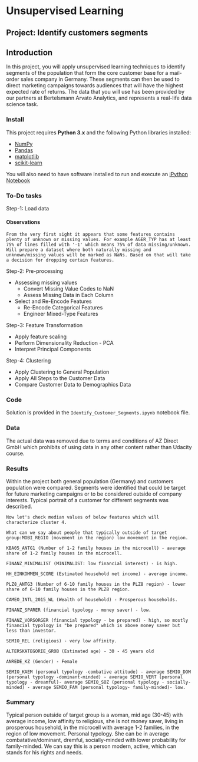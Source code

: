 
# Unsupervised Learning
## Project: Identify customers segments 

## Introduction
In this project, you will apply unsupervised learning techniques to identify segments of the population that form the core customer base for a mail-order sales company in Germany. These segments can then be used to direct marketing campaigns towards audiences that will have the highest expected rate of returns. The data that you will use has been provided by our partners at Bertelsmann Arvato Analytics, and represents a real-life data science task.

### Install

This project requires **Python 3.x** and the following Python libraries installed:

- [NumPy](http://www.numpy.org/)
- [Pandas](http://pandas.pydata.org)
- [matplotlib](http://matplotlib.org/)
- [scikit-learn](http://scikit-learn.org/stable/)

You will also need to have software installed to run and execute an [iPython Notebook](http://ipython.org/notebook.html)

### To-Do tasks
Step-1: Load data 
#### Observations 
`From the very first sight it appears that some features contains plenty of unknown or missing values. For example AGER_TYP has at least 75% of lines filled with '-1' which means 75% of data missing/unknown. Will prepare a dataset where both naturally missing and unknown/missing values will be marked as NaNs. Based on that will take a decision for dropping certain features. `

Step-2: Pre-processing
   * Assessing missing values
       - Convert Missing Value Codes to NaN
       - Assess Missing Data in Each Column
   * Select and Re-Encode Features
        * Re-Encode Categorical Features
        *  Engineer Mixed-Type Features
        
Step-3: Feature Transformation
   * Apply feature scaling
   * Perform Dimensionality Reduction - PCA
   * Interpret Principal Components

Step-4: Clustering
   * Apply Clustering to General Population
   * Apply All Steps to the Customer Data
   * Compare Customer Data to Demographics Data

     



### Code

Solution is provided in the `Identify_Customer_Segments.ipynb` notebook file. 

### Data

The actual data was removed due to terms and conditions of AZ Direct GmbH which prohibits of using data in any other content rather than Udacity course. 

### Results 

Within the project both general population (Germany) and customers population were compared. Segments were identified that could be target for future marketing campaigns or to be considered outside of company interests. Typical portrait of a customer for different segments was described.  

`Now let's check median values of below features which will characterize cluster 4.`

`What can we say about people that typically outside of target group:MOBI_REGIO (movement in the region) low movement in the region. `

`KBA05_ANTG1 (Number of 1-2 family houses in the microcell) - average share of 1-2 family houses in the microcell.`

`FINANZ_MINIMALIST (MINIMALIST: low financial interest) - is high. `

`HH_EINKOMMEN_SCORE (Estimated household net income) - average income.` 

`PLZ8_ANTG3 (Number of 6-10 family houses in the PLZ8 region) - lower share of 6-10 family houses in the PLZ8 region.`

`CAMEO_INTL_2015_WL (Wealth of household) - Prosperous households.`

`FINANZ_SPARER (financial typology - money saver) - low.`

`FINANZ_VORSORGER (financial typology - be prepared) - high, so mostly financial typology is "be prepared" which is above money saver but less than investor. `

 `SEMIO_REL (religious) - very low affinity.`

`ALTERSKATEGORIE_GROB (Estimated age) - 30 - 45 years old`

`ANREDE_KZ (Gender) - Female`

`SEMIO_KAEM (personal typology -combative attitude) - average SEMIO_DOM (personal typology -dominant-minded) - average SEMIO_VERT (personal typology - dreamful)- average SEMIO_SOZ (personal typology - socially-minded) - average SEMIO_FAM (personal typology- family-minded)- low. `

### Summary
Typical person outside of target group is a woman, mid age (30-45) with average income, low affinity to religious, she is not money saver, living in prosperous household, in the microcell with average 1-2 families, in the region of low movement. Personal typology. She can be in average combatative/dominant, dremful, socially-minded with lower probability for family-minded. We can say this is a person modern, active, which can stands for his rights and needs.
